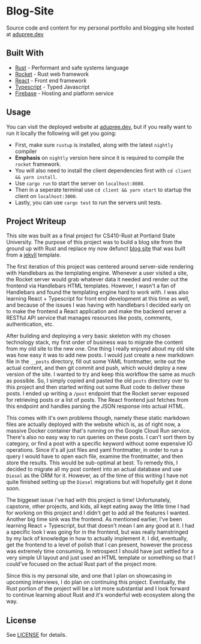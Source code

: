 # Blog-Site

Source code and content for my personal portfolio and blogging site hosted at [adupree.dev](https://adupree.dev)

## Built With

- [Rust](https://www.rust-lang.org/) - Performant and safe systems language
- [Rocket](https://socket.io/) - Rust web framework
- [React](https://reactjs.org/) - Front end framework
- [Typescript](https://www.typescriptlang.org/) - Typed Javascript
- [Firebase](https://firebase.google.com/) - Hosting and platform service

## Usage

You can visit the deployed website at [adupree.dev](https://adupree.dev), but if you really want to run it locally
the following will get you going:

- First, make sure `rustup` is installed, along with the latest `nightly` compiler
- **Emphasis** on `nightly` version here since it is required to compile the `rocket` framework.
- You will also need to install the client dependencies first with `cd client && yarn install`.
- Use `cargo run` to start the server on `localhost:8080`.
- Then in a seperate terminal use `cd client && yarn start` to startup the client on `localhost:3000`.
- Lastly, you can use `cargo test` to run the servers unit tests.

## Project Writeup

This site was built as a final project for CS410-Rust at Portland State University.
The purpose of this project was to build a blog site from the ground up with Rust
and replace my now defunct [blog site](alexanderjdupree.com) that was built from a [jekyll](https://jekyllrb.com/docs/themes/) template.

The first iteration of this project was centered around server-side rendering with Handlebars as the templating engine. Whenever a user visited a site, the
Rocket server would grab whatever data it needed and render out the frontend via Handlebars HTML templates. However, I wasn't a fan of Handlebars and found
the templating engine hard to work with. I was also learning React + Typescript for front end development at this time as well, and because of the issues I was
having with handlebars I decided early on to make the frontend a React application and make the backend server a RESTful API service that manages resources
like posts, comments, authentication, etc.

After building and deploying a very basic skeleton with my chosen technology stack, my first order of business was to migrate the content from
my old site to the new one. One thing I really enjoyed about my old site was how easy it was to add new posts. I would just create a new
markdown file in the `__posts` directory, fill out some YAML frontmatter, write out the actual content, and then git commit and push, which would
deploy a new version of the site. I wanted to try and keep this workflow the same as much as possible. So, I simply copied and pasted the old
`posts` directory over to this project and then started writing out some Rust code to deliver these posts. I ended up writing a `/post` endpoint
that the Rocket server exposed for retrieving posts or a list of posts. The React frontend just fetches from this endpoint and handles parsing the
JSON response into actual HTML.

This comes with it's own problems though, namely these static markdown files are actually deployed with the website which is, as of right now, a massive Docker container that's running on the Google Cloud Run service. There's also no easy way to run queries on these posts. I can't sort them by category, or find a post with a specific keyword without some expensive IO operations. Since it's all just files and yaml frontmatter, in order to run a query I would have to open each file, examine the frontmatter, and then store the results. This would be sub-optimal at best. To remedy this, I decided to migrate all my post content into an actual database and use `Diesel` as the ORM for it. However, as of the time of this writing I have not quite finished setting up the `Diesel` migrations but will hopefully get it done soon.

The biggeset issue i've had with this project is time! Unfortunately, capstone, other projects, and kids, all kept eating away the little time I had for working on this project and I didn't get to add all the features I wanted. Another big time sink was the frontend. As mentioned earlier, I've been learning React + Typescript, but that doesn't mean I am any good at it. I had a specific look I was going for in the frontend, but was really hamstringed by my lack of knowledge in how to actually implement it. I did, eventually, get the frontend to a level of polish that I can present, however the process was extremely time consuming. In retrospect I should have just settled for a very simple UI layout and just used an HTML template or something so that I could've focused on the actual Rust part of the project more.

Since this is my personal site, and one that I plan on showcasing in upcoming interviews, I do plan on continuing this project. Eventually, the Rust portion of the project will be a lot more substantial and I look forward to continue learning about Rust and it's wonderful web ecosystem along the way.

## License

See [LICENSE](https://github.com/AlexanderJDupree/blog-site/blob/main/LICENSE) for details.
